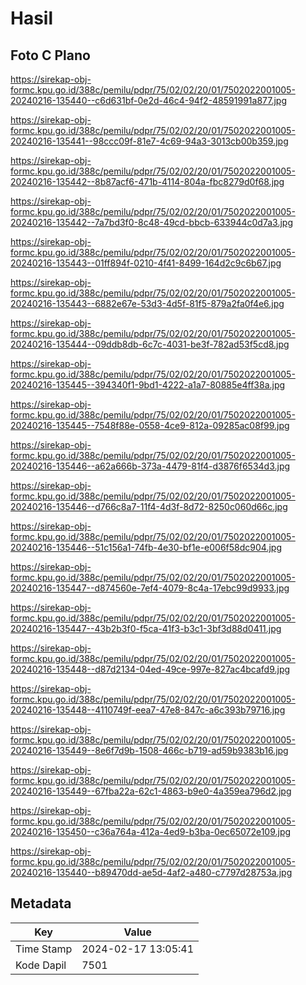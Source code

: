 # Hasil

## Foto C Plano

https://sirekap-obj-formc.kpu.go.id/388c/pemilu/pdpr/75/02/02/20/01/7502022001005-20240216-135440--c6d631bf-0e2d-46c4-94f2-48591991a877.jpg

https://sirekap-obj-formc.kpu.go.id/388c/pemilu/pdpr/75/02/02/20/01/7502022001005-20240216-135441--98ccc09f-81e7-4c69-94a3-3013cb00b359.jpg

https://sirekap-obj-formc.kpu.go.id/388c/pemilu/pdpr/75/02/02/20/01/7502022001005-20240216-135442--8b87acf6-471b-4114-804a-fbc8279d0f68.jpg

https://sirekap-obj-formc.kpu.go.id/388c/pemilu/pdpr/75/02/02/20/01/7502022001005-20240216-135442--7a7bd3f0-8c48-49cd-bbcb-633944c0d7a3.jpg

https://sirekap-obj-formc.kpu.go.id/388c/pemilu/pdpr/75/02/02/20/01/7502022001005-20240216-135443--01ff894f-0210-4f41-8499-164d2c9c6b67.jpg

https://sirekap-obj-formc.kpu.go.id/388c/pemilu/pdpr/75/02/02/20/01/7502022001005-20240216-135443--6882e67e-53d3-4d5f-81f5-879a2fa0f4e6.jpg

https://sirekap-obj-formc.kpu.go.id/388c/pemilu/pdpr/75/02/02/20/01/7502022001005-20240216-135444--09ddb8db-6c7c-4031-be3f-782ad53f5cd8.jpg

https://sirekap-obj-formc.kpu.go.id/388c/pemilu/pdpr/75/02/02/20/01/7502022001005-20240216-135445--394340f1-9bd1-4222-a1a7-80885e4ff38a.jpg

https://sirekap-obj-formc.kpu.go.id/388c/pemilu/pdpr/75/02/02/20/01/7502022001005-20240216-135445--7548f88e-0558-4ce9-812a-09285ac08f99.jpg

https://sirekap-obj-formc.kpu.go.id/388c/pemilu/pdpr/75/02/02/20/01/7502022001005-20240216-135446--a62a666b-373a-4479-81f4-d3876f6534d3.jpg

https://sirekap-obj-formc.kpu.go.id/388c/pemilu/pdpr/75/02/02/20/01/7502022001005-20240216-135446--d766c8a7-11f4-4d3f-8d72-8250c060d66c.jpg

https://sirekap-obj-formc.kpu.go.id/388c/pemilu/pdpr/75/02/02/20/01/7502022001005-20240216-135446--51c156a1-74fb-4e30-bf1e-e006f58dc904.jpg

https://sirekap-obj-formc.kpu.go.id/388c/pemilu/pdpr/75/02/02/20/01/7502022001005-20240216-135447--d874560e-7ef4-4079-8c4a-17ebc99d9933.jpg

https://sirekap-obj-formc.kpu.go.id/388c/pemilu/pdpr/75/02/02/20/01/7502022001005-20240216-135447--43b2b3f0-f5ca-41f3-b3c1-3bf3d88d0411.jpg

https://sirekap-obj-formc.kpu.go.id/388c/pemilu/pdpr/75/02/02/20/01/7502022001005-20240216-135448--d87d2134-04ed-49ce-997e-827ac4bcafd9.jpg

https://sirekap-obj-formc.kpu.go.id/388c/pemilu/pdpr/75/02/02/20/01/7502022001005-20240216-135448--4110749f-eea7-47e8-847c-a6c393b79716.jpg

https://sirekap-obj-formc.kpu.go.id/388c/pemilu/pdpr/75/02/02/20/01/7502022001005-20240216-135449--8e6f7d9b-1508-466c-b719-ad59b9383b16.jpg

https://sirekap-obj-formc.kpu.go.id/388c/pemilu/pdpr/75/02/02/20/01/7502022001005-20240216-135449--67fba22a-62c1-4863-b9e0-4a359ea796d2.jpg

https://sirekap-obj-formc.kpu.go.id/388c/pemilu/pdpr/75/02/02/20/01/7502022001005-20240216-135450--c36a764a-412a-4ed9-b3ba-0ec65072e109.jpg

https://sirekap-obj-formc.kpu.go.id/388c/pemilu/pdpr/75/02/02/20/01/7502022001005-20240216-135440--b89470dd-ae5d-4af2-a480-c7797d28753a.jpg


## Metadata

| Key        | Value               |
| ---------- | ------------------- |
| Time Stamp | 2024-02-17 13:05:41 |
| Kode Dapil | 7501                |



